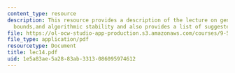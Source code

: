 ```yaml
---
content_type: resource
description: This resource provides a description of the lecture on generalization
  bounds,and algorithmic stability and also provides a list of suggested readings.
file: https://ol-ocw-studio-app-production.s3.amazonaws.com/courses/9-520-statistical-learning-theory-and-applications-spring-2006/1e5a83ae5a2883ab3313086095974612_lec14.pdf
file_type: application/pdf
resourcetype: Document
title: lec14.pdf
uid: 1e5a83ae-5a28-83ab-3313-086095974612
---
```

